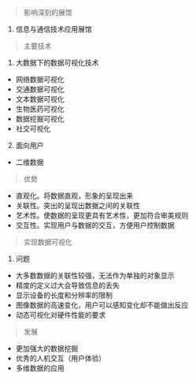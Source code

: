 > 影响深刻的展馆
1. 信息与通信技术应用展馆

> 主要技术
1. 大数据下的数据可视化技术
* 网络数据可视化
* 交通数据可视化
* 文本数据可视化
* 生物医药可视化
* 数据挖掘可视化
* 社交可视化

2. 面向用户
* 二维数据

> 优势
* 直观化。将数据直观，形象的呈现出来
* 关联性。突出的呈现出数据之间的关联性
* 艺术性。使数据的呈现更具有艺术性，更加符合审美规则
* 交互性。实现用户与数据的交互，方便用户控制数据

> 实现数据可视化
1. 问题
* 大多数数据的关联性较强，无法作为单独的对象显示
* 精度的定义过大会导致信息的丢失
* 显示设备的长度和分辨率的限制
* 图像数据的高速变化，用户可以感知变化却不能做出反应
* 动态可视化对硬件性能的要求

> 发展
* 更加强大的数据挖掘
* 优秀的人机交互（用户体验）
* 多维数据的应用

